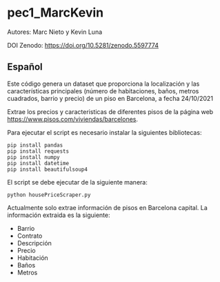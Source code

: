 # pec1_MarcKevin

Autores: Marc Nieto y Kevin Luna

DOI Zenodo: https://doi.org/10.5281/zenodo.5597774

## Español
Este código genera un dataset que proporciona la localización y las características principales (número de habitaciones, baños, metros cuadrados, barrio y precio) de un piso en Barcelona, a fecha 24/10/2021 

Extrae los precios y caracteristicas de diferentes pisos de la página web https://www.pisos.com/viviendas/barcelones.

Para ejecutar el script es necesario instalar la siguientes bibliotecas:
```
pip install pandas
pip install requests
pip install numpy
pip install datetime
pip install beautifulsoup4
```

El script se debe ejecutar de la siguiente manera:
```
python housePriceScraper.py
```

Actualmente solo extrae información de pisos en Barcelona capital. La información extraida es la siguiente:
-  Barrio
-  Contrato
-  Descripción
-  Precio
-  Habitación
-  Baños
-  Metros


